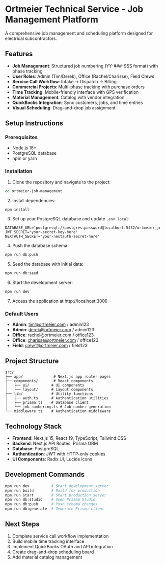 # Ortmeier Technical Service - Job Management Platform

A comprehensive job management and scheduling platform designed for electrical subcontractors.

## Features

- **Job Management**: Structured job numbering (YY-###-SSS format) with phase tracking
- **User Roles**: Admin (Tim/Derek), Office (Rachel/Charisse), Field Crews
- **Service Call Workflow**: Intake → Dispatch → Billing
- **Commercial Projects**: Multi-phase tracking with purchase orders
- **Time Tracking**: Mobile-friendly interface with GPS verification
- **Material Management**: Catalog with vendor integration
- **QuickBooks Integration**: Sync customers, jobs, and time entries
- **Visual Scheduling**: Drag-and-drop job assignment

## Setup Instructions

### Prerequisites

- Node.js 18+ 
- PostgreSQL database
- npm or yarn

### Installation

1. Clone the repository and navigate to the project:
```bash
cd ortmeier-job-management
```

2. Install dependencies:
```bash
npm install
```

3. Set up your PostgreSQL database and update `.env.local`:
```env
DATABASE_URL="postgresql://postgres:password@localhost:5432/ortmeier_jobs"
JWT_SECRET="your-secret-key-here"
NEXTAUTH_SECRET="your-nextauth-secret-here"
```

4. Push the database schema:
```bash
npm run db:push
```

5. Seed the database with initial data:
```bash
npm run db:seed
```

6. Start the development server:
```bash
npm run dev
```

7. Access the application at http://localhost:3000

### Default Users

- **Admin**: tim@ortmeier.com / admin123
- **Admin**: derek@ortmeier.com / admin123  
- **Office**: rachel@ortmeier.com / office123
- **Office**: charisse@ortmeier.com / office123
- **Field**: crew1@ortmeier.com / field123

## Project Structure

```
src/
├── app/              # Next.js app router pages
├── components/       # React components
│   ├── ui/          # UI components
│   └── layout/      # Layout components
├── lib/             # Utility functions
│   ├── auth.ts      # Authentication utilities
│   ├── prisma.ts    # Database client
│   └── job-numbering.ts # Job number generation
└── middleware.ts    # Authentication middleware
```

## Technology Stack

- **Frontend**: Next.js 15, React 19, TypeScript, Tailwind CSS
- **Backend**: Next.js API Routes, Prisma ORM
- **Database**: PostgreSQL
- **Authentication**: JWT with HTTP-only cookies
- **UI Components**: Radix UI, Lucide Icons

## Development Commands

```bash
npm run dev          # Start development server
npm run build        # Build for production
npm run start        # Start production server
npm run db:studio    # Open Prisma Studio
npm run db:push      # Push schema changes
npm run db:generate  # Generate Prisma client
```

## Next Steps

1. Complete service call workflow implementation
2. Build mobile time tracking interface
3. Implement QuickBooks OAuth and API integration
4. Create drag-and-drop scheduling board
5. Add material catalog management
